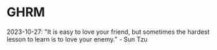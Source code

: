 # GHRM

2023-10-27: "It is easy to love your friend, but sometimes the hardest lesson to learn is to love your enemy." - Sun Tzu